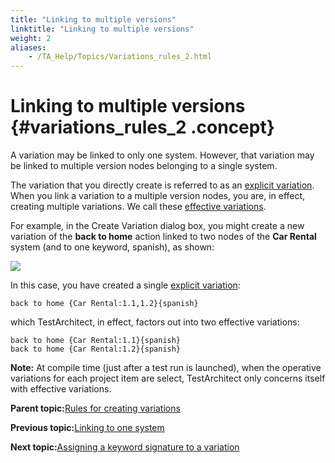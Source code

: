 ```yaml
--- 
title: "Linking to multiple versions"
linktitle: "Linking to multiple versions"
weight: 2
aliases: 
    - /TA_Help/Topics/Variations_rules_2.html
---
```

# Linking to multiple versions {#variations_rules_2 .concept}

A variation may be linked to only one system. However, that variation may be linked to multiple version nodes belonging to a single system.

The variation that you directly create is referred to as an [explicit variation](../../TA_Glossary/Topics/glossaryExplicitVariation.html). When you link a variation to a multiple version nodes, you are, in effect, creating multiple variations. We call these [effective variations](../../TA_Glossary/Topics/glossaryEffectiveVariation.html).

For example, in the Create Variation dialog box, you might create a new variation of the **back to home** action linked to two nodes of the **Car Rental** system \(and to one keyword, spanish\), as shown:

![](../Images/Variations_linking_multiple_system_node.png)

In this case, you have created a single [explicit variation](../../TA_Glossary/Topics/glossaryExplicitVariation.html):

```
back to home {Car Rental:1.1,1.2}{spanish}
```

which TestArchitect, in effect, factors out into two effective variations:

```
back to home {Car Rental:1.1}{spanish}
back to home {Car Rental:1.2}{spanish}
```

**Note:** At compile time \(just after a test run is launched\), when the operative variations for each project item are select, TestArchitect only concerns itself with effective variations.

**Parent topic:**[Rules for creating variations](../../TA_Help/Topics/Variations_rules.html)

**Previous topic:**[Linking to one system](../../TA_Help/Topics/Variations_rules_1.html)

**Next topic:**[Assigning a keyword signature to a variation](../../TA_Help/Topics/Variations_rules_3.html)


